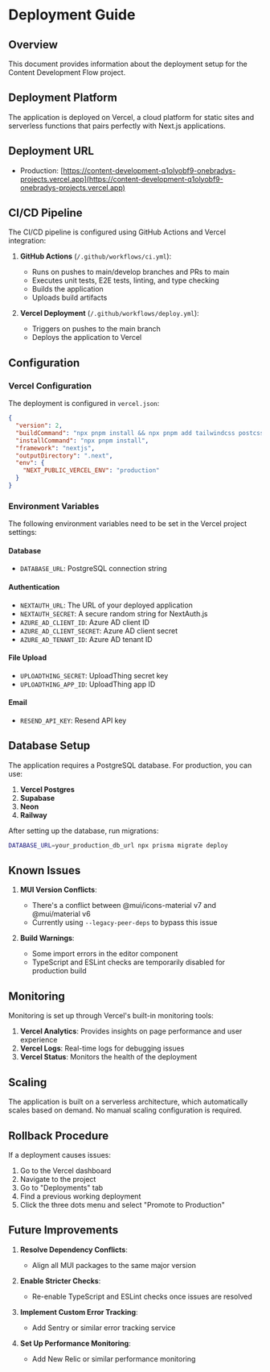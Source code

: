 # Deployment Guide

## Overview

This document provides information about the deployment setup for the Content Development Flow project.

## Deployment Platform

The application is deployed on Vercel, a cloud platform for static sites and serverless functions that pairs perfectly with Next.js applications.

## Deployment URL

- Production: [https://content-development-q1olyobf9-onebradys-projects.vercel.app](https://content-development-q1olyobf9-onebradys-projects.vercel.app)

## CI/CD Pipeline

The CI/CD pipeline is configured using GitHub Actions and Vercel integration:

1. **GitHub Actions** (`/.github/workflows/ci.yml`):
   - Runs on pushes to main/develop branches and PRs to main
   - Executes unit tests, E2E tests, linting, and type checking
   - Builds the application
   - Uploads build artifacts

2. **Vercel Deployment** (`/.github/workflows/deploy.yml`):
   - Triggers on pushes to the main branch
   - Deploys the application to Vercel

## Configuration

### Vercel Configuration

The deployment is configured in `vercel.json`:

```json
{
  "version": 2,
  "buildCommand": "npx pnpm install && npx pnpm add tailwindcss postcss autoprefixer --save-dev && npx prisma generate && npx next build",
  "installCommand": "npx pnpm install",
  "framework": "nextjs",
  "outputDirectory": ".next",
  "env": {
    "NEXT_PUBLIC_VERCEL_ENV": "production"
  }
}
```

### Environment Variables

The following environment variables need to be set in the Vercel project settings:

#### Database

- `DATABASE_URL`: PostgreSQL connection string

#### Authentication

- `NEXTAUTH_URL`: The URL of your deployed application
- `NEXTAUTH_SECRET`: A secure random string for NextAuth.js
- `AZURE_AD_CLIENT_ID`: Azure AD client ID
- `AZURE_AD_CLIENT_SECRET`: Azure AD client secret
- `AZURE_AD_TENANT_ID`: Azure AD tenant ID

#### File Upload

- `UPLOADTHING_SECRET`: UploadThing secret key
- `UPLOADTHING_APP_ID`: UploadThing app ID

#### Email

- `RESEND_API_KEY`: Resend API key

## Database Setup

The application requires a PostgreSQL database. For production, you can use:

1. **Vercel Postgres**
2. **Supabase**
3. **Neon**
4. **Railway**

After setting up the database, run migrations:

```bash
DATABASE_URL=your_production_db_url npx prisma migrate deploy
```

## Known Issues

1. **MUI Version Conflicts**:
   - There's a conflict between @mui/icons-material v7 and @mui/material v6
   - Currently using `--legacy-peer-deps` to bypass this issue

2. **Build Warnings**:
   - Some import errors in the editor component
   - TypeScript and ESLint checks are temporarily disabled for production build

## Monitoring

Monitoring is set up through Vercel's built-in monitoring tools:

1. **Vercel Analytics**: Provides insights on page performance and user experience
2. **Vercel Logs**: Real-time logs for debugging issues
3. **Vercel Status**: Monitors the health of the deployment

## Scaling

The application is built on a serverless architecture, which automatically scales based on demand. No manual scaling configuration is required.

## Rollback Procedure

If a deployment causes issues:

1. Go to the Vercel dashboard
2. Navigate to the project
3. Go to "Deployments" tab
4. Find a previous working deployment
5. Click the three dots menu and select "Promote to Production"

## Future Improvements

1. **Resolve Dependency Conflicts**:
   - Align all MUI packages to the same major version

2. **Enable Stricter Checks**:
   - Re-enable TypeScript and ESLint checks once issues are resolved

3. **Implement Custom Error Tracking**:
   - Add Sentry or similar error tracking service

4. **Set Up Performance Monitoring**:
   - Add New Relic or similar performance monitoring
